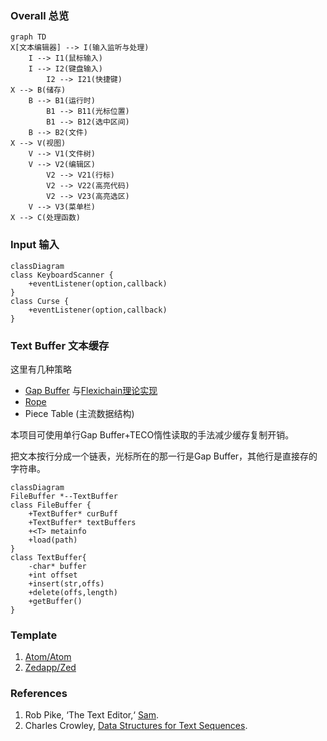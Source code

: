 ### Overall 总览

```mermaid
graph TD
X[文本编辑器] --> I(输入监听与处理)
	I --> I1(鼠标输入)
	I --> I2(键盘输入)
		I2 --> I21(快捷键)
X --> B(储存)
	B --> B1(运行时)
		B1 --> B11(光标位置)
		B1 --> B12(选中区间)
	B --> B2(文件)
X --> V(视图)
	V --> V1(文件树)
	V --> V2(编辑区)
		V2 --> V21(行标)
		V2 --> V22(高亮代码)
		V2 --> V23(高亮选区)
	V --> V3(菜单栏)
X --> C(处理函数)
```

### Input 输入

```mermaid
classDiagram
class KeyboardScanner {
	+eventListener(option,callback)
}
class Curse {
	+eventListener(option,callback)
}

```

### Text Buffer 文本缓存

这里有几种策略

- [Gap Buffer](https://en.wikipedia.org/wiki/Gap_buffer) 与[Flexichain理论实现](https://www.common-lisp.net/project/flexichain/download/StrandhVilleneuveMoore.pdf)
- [Rope](https://en.wikipedia.org/wiki/Rope_(data_structure))
- Piece Table (主流数据结构)

本项目可使用单行Gap Buffer+TECO惰性读取的手法减少缓存复制开销。

把文本按行分成一个链表，光标所在的那一行是Gap Buffer，其他行是直接存的字符串。

```mermaid
classDiagram
FileBuffer *--TextBuffer
class FileBuffer {
	+TextBuffer* curBuff
	+TextBuffer* textBuffers
	+<T> metainfo
	+load(path)
}
class TextBuffer{
	-char* buffer
	+int offset
	+insert(str,offs)
	+delete(offs,length)
	+getBuffer()
}
```



### Template

1. [Atom/Atom](https://github.com/atom/atom)
2. [Zedapp/Zed](https://github.com/zedapp/zed)

### References

1. Rob Pike, ‘The Text Editor,‘ [Sam](http://doc.cat-v.org/plan_9/4th_edition/papers/sam/).
2. Charles Crowley, [Data Structures for Text Sequences](https://www.cs.unm.edu/~crowley/papers/sds/sds.html).

